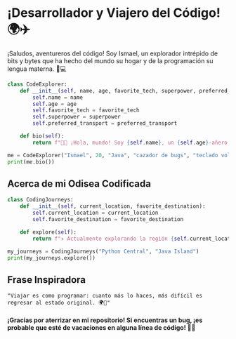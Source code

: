 # ¡Desarrollador y Viajero del Código! 🌍✈️

¡Saludos, aventureros del código! Soy Ismael, un explorador intrépido de bits y bytes que ha hecho del mundo su hogar y de la programación su lengua materna. 🚀💻

```python
class CodeExplorer:
    def __init__(self, name, age, favorite_tech, superpower, preferred_transport):
        self.name = name
        self.age = age
        self.favorite_tech = favorite_tech
        self.superpower = superpower
        self.preferred_transport = preferred_transport

    def bio(self):
        return f"👨‍💻 ¡Hola, mundo! Soy {self.name}, un {self.age}-añero apasionado por {self.favorite_tech}. Mi superpoder: {self.superpower}. Navego el código en mi {self.preferred_transport}."

me = CodeExplorer("Ismael", 20, "Java", "cazador de bugs", "teclado volador")
print(me.bio())
```

## Acerca de mi Odisea Codificada

```python
class CodingJourneys:
    def __init__(self, current_location, favorite_destination):
        self.current_location = current_location
        self.favorite_destination = favorite_destination

    def explore(self):
        return f"✈️ Actualmente explorando la región {self.current_location}. Mi destino soñado: {self.favorite_destination}."

my_journeys = CodingJourneys("Python Central", "Java Island")
print(my_journeys.explore())
```

## Frase Inspiradora

```
"Viajar es como programar: cuanto más lo haces, más difícil es regresar al estado original. 🌍🔄"
```

#### ¡Gracias por aterrizar en mi repositorio! Si encuentras un bug, ¡es probable que esté de vacaciones en alguna línea de código! 🐞✨


